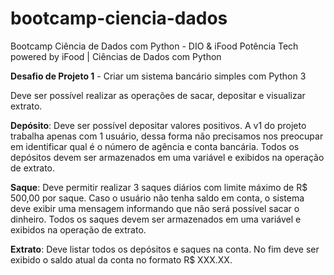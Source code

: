 # bootcamp-ciencia-dados
Bootcamp Ciência de Dados com Python - DIO &amp; iFood
Potência Tech powered by iFood | Ciências de Dados com Python

**Desafio de Projeto 1** - Criar um sistema bancário simples com Python 3

  Deve ser possível realizar as operações de sacar, depositar e visualizar extrato.

  **Depósito**: Deve ser possível depositar valores positivos. A v1 do projeto trabalha apenas com 1 usuário, dessa forma não precisamos nos preocupar em identificar qual é o número de agência e conta bancária. Todos os depósitos devem ser armazenados em uma variável e exibidos na operação de extrato.

  **Saque**: Deve permitir realizar 3 saques diários com limite máximo de R$ 500,00 por saque. Caso o usuário não tenha saldo em conta, o sistema deve exibir uma mensagem informando que não será possível sacar o dinheiro. Todos os saques devem ser armazenados em uma variável e exibidos na operação de extrato.

  **Extrato**: Deve listar todos os depósitos e saques na conta. No fim deve ser exibido o saldo atual da conta no formato R$ XXX.XX.
  
